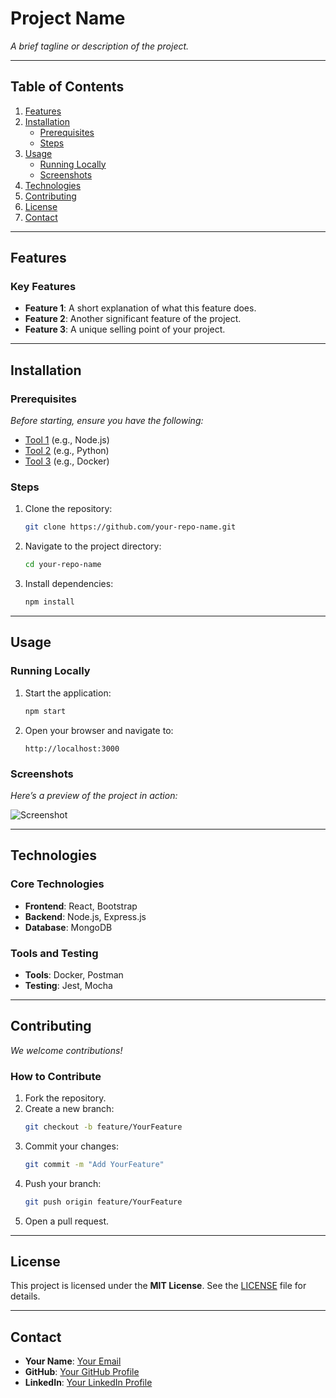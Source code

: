 # Project Name

*A brief tagline or description of the project.*

---

## Table of Contents

1. [Features](#features)
2. [Installation](#installation)
    - [Prerequisites](#prerequisites)
    - [Steps](#steps)
3. [Usage](#usage)
    - [Running Locally](#running-locally)
    - [Screenshots](#screenshots)
4. [Technologies](#technologies)
5. [Contributing](#contributing)
6. [License](#license)
7. [Contact](#contact)

---

## Features

### Key Features

- **Feature 1**: A short explanation of what this feature does.
- **Feature 2**: Another significant feature of the project.
- **Feature 3**: A unique selling point of your project.

---

## Installation

### Prerequisites

*Before starting, ensure you have the following:*

- [Tool 1](https://example.com) (e.g., Node.js)
- [Tool 2](https://example.com) (e.g., Python)
- [Tool 3](https://example.com) (e.g., Docker)

### Steps

1. Clone the repository:
    ```bash
    git clone https://github.com/your-repo-name.git
    ```
2. Navigate to the project directory:
    ```bash
    cd your-repo-name
    ```
3. Install dependencies:
    ```bash
    npm install
    ```

---

## Usage

### Running Locally

1. Start the application:
    ```bash
    npm start
    ```
2. Open your browser and navigate to:
    ```
    http://localhost:3000
    ```

### Screenshots

*Here’s a preview of the project in action:*

![Screenshot](path/to/screenshot.png)

---

## Technologies

### Core Technologies

- **Frontend**: React, Bootstrap
- **Backend**: Node.js, Express.js
- **Database**: MongoDB

### Tools and Testing

- **Tools**: Docker, Postman
- **Testing**: Jest, Mocha

---

## Contributing

*We welcome contributions!*

### How to Contribute

1. Fork the repository.
2. Create a new branch:
    ```bash
    git checkout -b feature/YourFeature
    ```
3. Commit your changes:
    ```bash
    git commit -m "Add YourFeature"
    ```
4. Push your branch:
    ```bash
    git push origin feature/YourFeature
    ```
5. Open a pull request.

---

## License

This project is licensed under the **MIT License**. See the [LICENSE](LICENSE) file for details.

---

## Contact

- **Your Name**: [Your Email](mailto:your.email@example.com)
- **GitHub**: [Your GitHub Profile](https://github.com/your-username)
- **LinkedIn**: [Your LinkedIn Profile](https://linkedin.com/in/your-profile)

